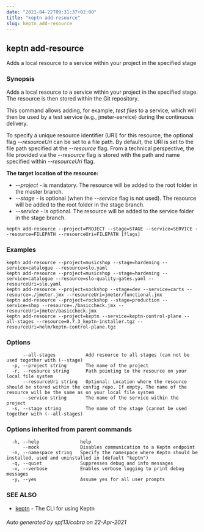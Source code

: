 ```yaml
---
date: "2021-04-22T09:31:37+02:00"
title: "keptn add-resource"
slug: keptn_add-resource
---
```

## keptn add-resource

Adds a local resource to a service within your project in the specified stage

### Synopsis

Adds a local resource to a service within your project in the specified stage. The resource is then stored within the Git repository.

This command allows adding, for example, *test files* to a service, which will then be used by a test service (e.g., jmeter-service) during the continuous delivery.

To specify a unique resource identifier (URI) for this resource, the optional flag *--resourceUri* can be set to a file path. 
By default, the URI is set to the file path specified at the *--resource* flag. 
From a technical perspective, the file provided via the *--resource* flag is stored with the path and name specified within *--resourceUri* flag.

**The target location of the resource:**

- *--project* - is mandatory. The resource will be added to the root folder in the master branch. 
- *--stage* - is optional (when the *--service* flag is not used). The resource will be added to the root folder in the stage branch.
- *--service* - is optional. The resource will be added to the service folder in the stage branch.


```
keptn add-resource --project=PROJECT --stage=STAGE --service=SERVICE --resource=FILEPATH --resourceUri=FILEPATH [flags]
```

### Examples

```
keptn add-resource --project=musicshop --stage=hardening --service=catalogue --resource=slo.yaml
keptn add-resource --project=musicshop --stage=hardening --service=catalogue --resource=slo-quality-gates.yaml --resourceUri=slo.yaml
keptn add-resource --project=sockshop --stage=dev --service=carts --resource=./jmeter.jmx --resourceUri=jmeter/functional.jmx
keptn add-resource --project=rockshop --stage=production --service=shop --resource=./basiccheck.jmx --resourceUri=jmeter/basiccheck.jmx
keptn add-resource --project=keptn --service=keptn-control-plane --all-stages --resource=0.7.3_keptn-installer.tgz --resourceUri=helm/keptn-control-plane.tgz
```

### Options

```
      --all-stages           Add resource to all stages (can not be used together with (--stage)
  -p, --project string       The name of the project
  -r, --resource string      Path pointing to the resource on your local file system
      --resourceUri string   Optional: Location where the resource should be stored within the config repo. If empty, The name of the resource will be the same as on your local file system
      --service string       The name of the service within the project
  -s, --stage string         The name of the stage (cannot be used together with (--all-stages)
```

### Options inherited from parent commands

```
  -h, --help               help
      --mock               Disables communication to a Keptn endpoint
  -n, --namespace string   Specify the namespace where Keptn should be installed, used and uninstalled in (default "keptn")
  -q, --quiet              Suppresses debug and info messages
  -v, --verbose            Enables verbose logging to print debug messages
  -y, --yes                Assume yes for all user prompts
```

### SEE ALSO

* [keptn](../keptn/)	 - The CLI for using Keptn

###### Auto generated by spf13/cobra on 22-Apr-2021
